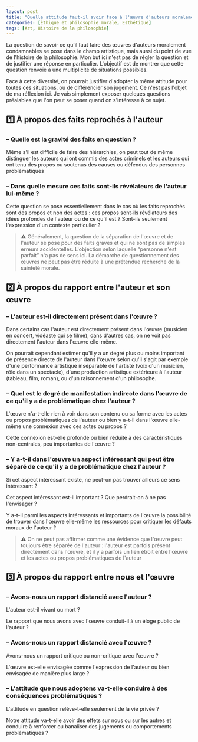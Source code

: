 ```yaml
---
layout: post
title: "Quelle attitude faut-il avoir face à l'œuvre d'auteurs moralement condamnables ? Peut-on séparer l'œuvre et l'auteur ?"
categories: [Éthique et philosophie morale, Esthétique]
tags: [Art, Histoire de la philosophie]
---
```


La question de savoir ce qu'il faut faire des œuvres d'auteurs moralement condamnables se pose dans le champ artistique, mais aussi du point de vue de l'histoire de la philosophie. Mon but ici n'est pas de régler la question et de justifier une réponse en particulier. L'objectif est de montrer que cette question renvoie à une multiplicité de situations possibles.

Face à cette diversité, on pourrait justifier d'adopter la même attitude pour toutes ces situations, ou de différencier son jugement. Ce n'est pas l'objet de ma réflexion ici. Je vais simplement exposer quelques questions préalables que l'on peut se poser quand on s'intéresse à ce sujet.


## 1️⃣ À propos des faits reprochés à l'auteur 

### – Quelle est la gravité des faits en question ?
Même s'il est difficile de faire des hiérarchies, on peut tout de même distinguer les auteurs qui ont commis des actes criminels et les auteurs qui ont tenu des propos ou soutenus des causes ou défendus des personnes problématiques

### – Dans quelle mesure ces faits sont-ils révélateurs de l'auteur lui-même ?

Cette question se pose essentiellement dans le cas où les faits reprochés sont des propos et non des actes : ces propos sont-ils révélateurs des idées profondes de l'auteur ou de ce qu'il est ? Sont-ils seulement l'expression d'un contexte particulier ?

<blockquote>⚠️ Généralement, la question de la séparation de l'œuvre et de l'auteur se pose pour des faits graves et qui ne sont pas de simples erreurs accidentelles. L'objection selon laquelle “personne n'est parfait” n'a pas de sens ici. La démarche de questionnement des œuvres ne peut pas être réduite à une prétendue recherche de la sainteté morale.</blockquote>

## 2️⃣ À propos du rapport entre l'auteur et son œuvre 

### – L'auteur est-il directement présent dans l'œuvre ?

Dans certains cas l'auteur est directement présent dans l'œuvre (musicien en concert, vidéaste qui se filme), dans d'autres cas, on ne voit pas directement l'auteur dans l'œuvre elle-même.

On pourrait cependant estimer qu'il y a un degré plus ou moins important de présence directe de l'auteur dans l'œuvre selon qu'il s'agit par exemple d'une performance artistique inséparable de l'artiste (voix d'un musicien, rôle dans un spectacle), d'une production artistique extérieure à l'auteur (tableau, film, roman), ou d'un raisonnement d'un philosophe.

### – Quel est le degré de manifestation indirecte dans l'œuvre de ce qu'il y a de problématique chez l'auteur ?

L'œuvre n'a-t-elle rien à voir dans son contenu ou sa forme avec les actes ou propos problématiques de l'auteur ou bien y a-t-il dans l'œuvre elle-même une connexion avec ces actes ou propos ?

Cette connexion est-elle profonde ou bien réduite à des caractéristiques non-centrales, peu importantes de l'œuvre ? 

### – Y a-t-il dans l'œuvre un aspect intéressant qui peut être séparé de ce qu'il y a de problématique chez l'auteur ?

Si cet aspect intéressant existe, ne peut-on pas trouver ailleurs ce sens intéressant ?

Cet aspect intéressant est-il important ? Que perdrait-on à ne pas l'envisager ?

Y a-t-il parmi les aspects intéressants et importants de l'œuvre la possibilité de trouver dans l'œuvre elle-même les ressources pour critiquer les défauts moraux de l'auteur ?

<blockquote>⚠️ On ne peut pas affirmer comme une évidence que l'œuvre peut toujours être séparée de l'auteur : l'auteur est parfois présent directement dans l'œuvre, et il y a parfois un lien étroit entre l'œuvre et les actes ou propos problématiques de l'auteur</blockquote>

## 3️⃣ À propos du rapport entre nous et l'œuvre 

### – Avons-nous un rapport distancié avec l'auteur ?

L'auteur est-il vivant ou mort ?

Le rapport que nous avons avec l'œuvre conduit-il à un éloge public de l'auteur ?

### – Avons-nous un rapport distancié avec l'œuvre ? 

Avons-nous un rapport critique ou non-critique avec l'œuvre ?

L'œuvre est-elle envisagée comme l'expression de l'auteur ou bien envisagée de manière plus large ?

### – L'attitude que nous adoptons va-t-elle conduire à des conséquences problématiques ?

L'attitude en question relève-t-elle seulement de la vie privée ?

Notre attitude va-t-elle avoir des effets sur nous ou sur les autres et conduire à renforcer ou banaliser des jugements ou comportements problématiques ?